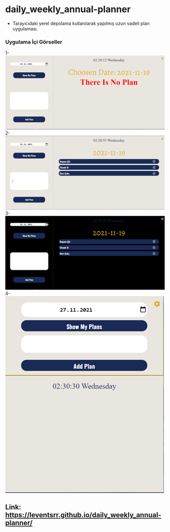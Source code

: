 # daily_weekly_annual-planner

* Tarayıcıdaki yerel depolama kullanılarak yapılmış uzun vadeli plan uygulaması.
### Uygulama İçi Görseller

1- ![Uygulama İçi Görsel](https://github.com/leventsrr/daily_weekly_annual-planner/blob/main/img/ekran1.PNG)
2- ![Uygulama İçi Görsel](https://github.com/leventsrr/daily_weekly_annual-planner/blob/main/img/ekran2.PNG)
3- ![Uygulama İçi Görsel](https://github.com/leventsrr/daily_weekly_annual-planner/blob/main/img/ekran3.PNG)
4- ![Uygulama İçi Görsel](https://github.com/leventsrr/daily_weekly_annual-planner/blob/main/img/ekran4.PNG)

## Link: https://leventsrr.github.io/daily_weekly_annual-planner/

